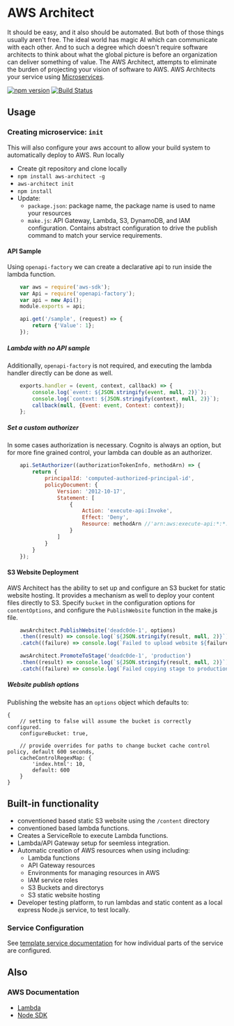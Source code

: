 # AWS Architect
It should be easy, and it also should be automated. But both of those things usually aren't free.  The ideal world has magic AI which can communicate with each other.  And to such a degree which doesn't require software architects to think about what the global picture is before an organization can deliver something of value.  The AWS Architect, attempts to eliminate the burden of projecting your vision of software to AWS.  AWS Architects your service using [Microservices](./docs/microservices/index.md).

[![npm version](https://badge.fury.io/js/aws-architect.svg)](https://badge.fury.io/js/aws-architect)
[![Build Status](https://travis-ci.org/wparad/aws-architect.js.svg?branch=master)](https://travis-ci.org/wparad/aws-architect.js)

## Usage

### Creating microservice: `init`
This will also configure your aws account to allow your build system to automatically deploy to AWS. Run locally

* Create git repository and clone locally
* `npm install aws-architect -g`
* `aws-architect init`
* `npm install`
* Update:
	* `package.json`: package name, the package name is used to name your resources
	* `make.js`: API Gateway, Lambda, S3, DynamoDB, and IAM configuration. Contains abstract configuration to drive the publish command to match your service requirements.

#### API Sample
Using `openapi-factory` we can create a declarative api to run inside the lambda function.

```javascript
	var aws = require('aws-sdk');
	var Api = require('openapi-factory');
	var api = new Api();
	module.exports = api;

	api.get('/sample', (request) => {
		return {'Value': 1};
	});
```

##### Lambda with no API sample
Additionally, `openapi-factory` is not required, and executing the lambda handler directly can be done as well.

```javascript
	exports.handler = (event, context, callback) => {
		console.log(`event: ${JSON.stringify(event, null, 2)}`);
		console.log(`context: ${JSON.stringify(context, null, 2)}`);
		callback(null, {Event: event, Context: context});
	};
````
##### Set a custom authorizer
In some cases authorization is necessary. Cognito is always an option, but for more fine grained control, your lambda can double as an authorizer.

```javascript
	api.SetAuthorizer((authorizationTokenInfo, methodArn) => {
		return {
			principalId: 'computed-authorized-principal-id',
			policyDocument: {
				Version: '2012-10-17',
				Statement: [
					{
						Action: 'execute-api:Invoke',
						Effect: 'Deny',
						Resource: methodArn //'arn:aws:execute-api:*:*:*'
					}
				]
			}
		}
	});
```

#### S3 Website Deployment
AWS Architect has the ability to set up and configure an S3 bucket for static website hosting. It provides a mechanism as well to deploy your content files directly to S3.
Specify `bucket` in the configuration options for `contentOptions`, and configure the `PublishWebsite` function in the make.js file.

```javascript
	awsArchitect.PublishWebsite('deadc0de-1', options)
	.then((result) => console.log(`${JSON.stringify(result, null, 2)}`))
	.catch((failure) => console.log(`Failed to upload website ${failure} - ${JSON.stringify(failure, null, 2)}`));

	awsArchitect.PromoteToStage('deadc0de-1', 'production')
	.then((result) => console.log(`${JSON.stringify(result, null, 2)}`))
	.catch((failure) => console.log(`Failed copying stage to production ${failure} - ${JSON.stringify(failure, null, 2)}`));
```

##### Website publish options
Publishing the website has an `options` object which defaults to:
```
{
	// setting to false will assume the bucket is correctly configured.
	configureBucket: true,
	
	// provide overrides for paths to change bucket cache control policy, default 600 seconds,
	cacheControlRegexMap: {
		'index.html': 10,
		default: 600
	}
}
```
## Built-in functionality

* conventioned based static S3 website using the `/content` directory
* conventioned based lambda functions.
* Creates a ServiceRole to execute Lambda functions.
* Lambda/API Gateway setup for seemless integration.
* Automatic creation of AWS resources when using including:
	* Lambda functions
	* API Gateway resources
	* Environments for managing resources in AWS
	* IAM service roles
	* S3 Buckets and directorys
	* S3 static website hosting
* Developer testing platform, to run lambdas and static content as a local express Node.js service, to test locally.

### Service Configuration
See [template service documentation](./bin/template/README.md) for how individual parts of the service are configured.

## Also

### AWS Documentation

* [Lambda](http://docs.aws.amazon.com/AWSJavaScriptSDK/latest/AWS/Lambda.html)
* [Node SDK](http://docs.aws.amazon.com/AWSJavaScriptSDK/guide/node-configuring.html)